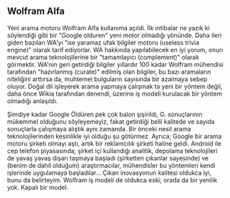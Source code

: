 ## Wolfram Alfa

Yeni arama motoru Wolfram Alfa kullanıma açıldi. İlk intibalar ne
yazık ki söylendiği gibi bir "Google olduren" yeni motor olmadığı
yönünde. Daha ileri giden bazıları WA'yı "ise yaramaz ufak bilgiler
motoru (useless trivia engine)" olarak tarif ediyorlar. WA hakkında
yapılabilecek en iyi yorum, onun mevcut arama teknolojilerine bir
"tamamlayıcı (complement)" olarak görmektir. WA'nın geri getirdiği
bilgiler yıllardır 100 kadar Wolfram mühendisi tarafından "hazırlanmış
(curate)" edilmiş olan bilgiler, bu bazı aramaların niteliğini
arttırsa da, muhtemel bulguların sayısında bir azalmaya sebep
oluyor. Doğal dil işleyerek arama yapmaya çalışmak ta yeni bir yöntem
değil, daha önce Wikia tarafından denendi, üzerine iş modeli kurulacak
bir yöntem olmadığı anlaşıldı.

Şimdiye kadar Google Öldüren pek çok balon şişirildi, G. sonuçlarının
mükemmel olduğunu söyleyemeyiz, fakat getirdiği belli kalitede ve
sayıda sonuçlarla çalışmaya alıştık aynı zamanda. Bir önceki nesil
arama teknolojilerinden kesinlikle iyi olduğu şu götürmez. Ayrıca;
Google bir arama motoru şirketi olmayı aştı, artık bir reklamcılık
şirketi haline geldi. Android ile cep telefon piyasasında, şirket içi
kullandığı analitik, depolama teknolojileri de yavaş yavaş dışarı
taşmaya başladı (şirketten çıkanlar sayesinde) ve (benim de dahil
olduğum) araştırmacılar, mühendisler bu yöntemleri kendi işlerinde
uygulamaya başladılar... Çıkan inovasyonun kalitesi oldukca iyi, bunu
da belirteyim. Wolfram iş modeli de oldukca eski; orada da bir yenilik
yok. Kapalı bir model.



